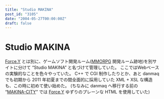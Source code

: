 ```yaml
---
title: "Studio MAKINA"
post_id: "3105"
date: "2004-05-27T00:00:00Z"
draft: false
---
```


# Studio MAKINA

[Force.Y](/force-y) とは別に、ゲームソフト開発ルーム([MMORPG](/tag/evil-kingdom) 開発ルーム跡地)を別サイトに分けて “Studio MAKINA” と名づけて管理していた。 ここではWebベースの実験的なことを色々やっていた。 C++ で CGI 制作したりとか、あと danmaq でも初期から 2011 年初夏までの間全面的に採用していた XML + XSL な構造も、この時に初めて使い始めた。 (ちなみに danmaq へ移行する前の “[MAKINA-CITY](/makina-city)” では [Force.Y](/force-y) ゆずりのプレーンな HTML を使用していた)
